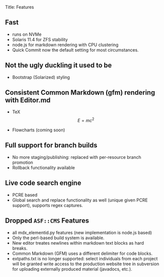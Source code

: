 Title: Features

## Fast

- runs on NVMe
- Solaris 11.4 for ZFS stability
- node.js for markdown rendering with CPU clustering
- Quick Commit now the default setting for most circumstances.

## Not the ugly duckling it used to be

- Bootstrap (Solarized) styling

## Consistent Common Markdown (gfm) rendering with Editor.md

- TeX $$ E = mc^2 $$

- Flowcharts (coming soon)

## Full support for branch builds

- No more staging/publishing: replaced with per-resource branch promotion
- Rollback functionality available

## Live code search engine

- PCRE based
- Global search and replace functionality as well (unique given PCRE support), supports regex captures.

## Dropped `ASF::CMS` Features

- all mdx_elementid.py features (new implementation is node.js based)
- Only the perl-based build system is available.
- New editor treates newlines within markdown text blocks as hard breaks.
- Common Markdown (GFM) uses a different delimiter for code blocks.
- extpaths.txt is no longer supported: select individuals from each project will be granted write access to the production website tree in subversion for uploading externally produced material (javadocs, etc.).

